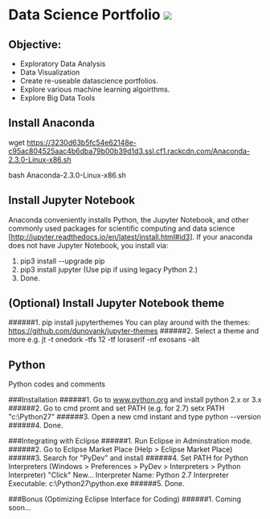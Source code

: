 # Data Science Portfolio ![](https://img.shields.io/badge/DataScience-Portfolio-brightgreen.svg)

## Objective:

* Exploratory Data Analysis
* Data Visualization 
* Create re-useable datascience portfolios.
* Explore various machine learning algoirthms.
* Explore Big Data Tools

## Install Anaconda
wget https://3230d63b5fc54e62148e-c95ac804525aac4b6dba79b00b39d1d3.ssl.cf1.rackcdn.com/Anaconda-2.3.0-Linux-x86.sh


bash Anaconda-2.3.0-Linux-x86.sh

## Install Jupyter Notebook
Anaconda conveniently installs Python, the Jupyter Notebook, and other commonly used packages for scientific computing and data science [http://jupyter.readthedocs.io/en/latest/install.html#id3]. If your anaconda does not have Jupyter Notebook, you install via:

1. pip3 install --upgrade pip
2. pip3 install jupyter
      (Use pip if using legacy Python 2.)
3. Done.

## (Optional) Install Jupyter Notebook theme
######1. pip install jupyterthemes
You can play around with the themes: https://github.com/dunovank/jupyter-themes
######2. Select a theme and more e.g.
      jt -t onedork -tfs 12 -tf loraserif -nf exosans -alt
  
      
## Python
Python codes and comments

###Installation
######1. Go to www.python.org and install python 2.x or 3.x
######2. Go to cmd promt and set PATH (e.g. for 2.7)
      setx PATH "c:\Python27"
######3. Open a new cmd instant and type
      python --version
######4. Done.

###Integrating with Eclipse
######1. Run Eclipse in Adminstration mode.
######2. Go to Eclipse Market Place (Help > Eclipse Market Place)
######3. Search for "PyDev" and install
######4. Set PATH for Python Interpreters (Windows > Preferences > PyDev > Interpreters > Python Interpreter)
      "Click" New...
      Interpreter Name: Python 2.7
      Interpreter Executable: c:\Python27\python.exe
######5. Done.

###Bonus (Optimizing Eclipse Interface for Coding)
######1. Coming soon...





